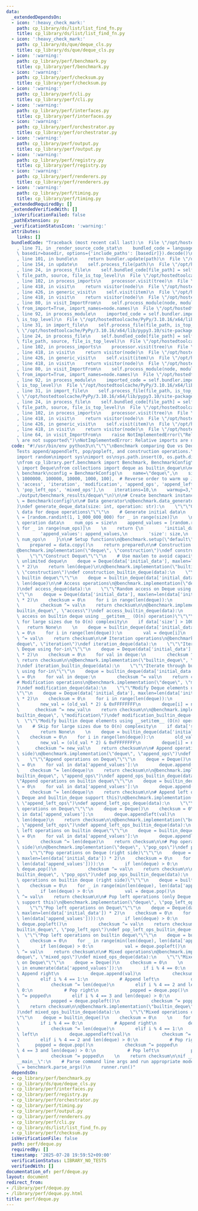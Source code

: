 ```yaml
---
data:
  _extendedDependsOn:
  - icon: ':heavy_check_mark:'
    path: cp_library/ds/list/list_find_fn.py
    title: cp_library/ds/list/list_find_fn.py
  - icon: ':heavy_check_mark:'
    path: cp_library/ds/que/deque_cls.py
    title: cp_library/ds/que/deque_cls.py
  - icon: ':warning:'
    path: cp_library/perf/benchmark.py
    title: cp_library/perf/benchmark.py
  - icon: ':warning:'
    path: cp_library/perf/checksum.py
    title: cp_library/perf/checksum.py
  - icon: ':warning:'
    path: cp_library/perf/cli.py
    title: cp_library/perf/cli.py
  - icon: ':warning:'
    path: cp_library/perf/interfaces.py
    title: cp_library/perf/interfaces.py
  - icon: ':warning:'
    path: cp_library/perf/orchestrator.py
    title: cp_library/perf/orchestrator.py
  - icon: ':warning:'
    path: cp_library/perf/output.py
    title: cp_library/perf/output.py
  - icon: ':warning:'
    path: cp_library/perf/registry.py
    title: cp_library/perf/registry.py
  - icon: ':warning:'
    path: cp_library/perf/renderers.py
    title: cp_library/perf/renderers.py
  - icon: ':warning:'
    path: cp_library/perf/timing.py
    title: cp_library/perf/timing.py
  _extendedRequiredBy: []
  _extendedVerifiedWith: []
  _isVerificationFailed: false
  _pathExtension: py
  _verificationStatusIcon: ':warning:'
  attributes:
    links: []
  bundledCode: "Traceback (most recent call last):\n  File \"/opt/hostedtoolcache/PyPy/3.10.16/x64/lib/pypy3.10/site-packages/onlinejudge_verify/documentation/build.py\"\
    , line 71, in _render_source_code_stat\n    bundled_code = language.bundle(stat.path,\
    \ basedir=basedir, options={'include_paths': [basedir]}).decode()\n  File \"/opt/hostedtoolcache/PyPy/3.10.16/x64/lib/pypy3.10/site-packages/onlinejudge_verify/languages/python.py\"\
    , line 101, in bundle\n    return bundler.update(path)\n  File \"/opt/hostedtoolcache/PyPy/3.10.16/x64/lib/pypy3.10/site-packages/onlinejudge_verify/languages/python_bundle.py\"\
    , line 154, in update\n    self.process_file(path)\n  File \"/opt/hostedtoolcache/PyPy/3.10.16/x64/lib/pypy3.10/site-packages/onlinejudge_verify/languages/python_bundle.py\"\
    , line 24, in process_file\n    self.bundled_code[file_path] = self.process_imports(tree,\
    \ file_path, source, file_is_top_level)\n  File \"/opt/hostedtoolcache/PyPy/3.10.16/x64/lib/pypy3.10/site-packages/onlinejudge_verify/languages/python_bundle.py\"\
    , line 102, in process_imports\n    processor.visit(tree)\n  File \"/opt/hostedtoolcache/PyPy/3.10.16/x64/lib/pypy3.10/ast.py\"\
    , line 418, in visit\n    return visitor(node)\n  File \"/opt/hostedtoolcache/PyPy/3.10.16/x64/lib/pypy3.10/ast.py\"\
    , line 426, in generic_visit\n    self.visit(item)\n  File \"/opt/hostedtoolcache/PyPy/3.10.16/x64/lib/pypy3.10/ast.py\"\
    , line 418, in visit\n    return visitor(node)\n  File \"/opt/hostedtoolcache/PyPy/3.10.16/x64/lib/pypy3.10/site-packages/onlinejudge_verify/languages/python_bundle.py\"\
    , line 80, in visit_ImportFrom\n    self.process_module(node, module_path, file_is_top_level,\
    \ from_import=True, import_names=node.names)\n  File \"/opt/hostedtoolcache/PyPy/3.10.16/x64/lib/pypy3.10/site-packages/onlinejudge_verify/languages/python_bundle.py\"\
    , line 92, in process_module\n    imported_code = self.bundler.import_file(module_path,\
    \ is_top_level)\n  File \"/opt/hostedtoolcache/PyPy/3.10.16/x64/lib/pypy3.10/site-packages/onlinejudge_verify/languages/python_bundle.py\"\
    , line 31, in import_file\n    self.process_file(file_path, is_top_level)\n  File\
    \ \"/opt/hostedtoolcache/PyPy/3.10.16/x64/lib/pypy3.10/site-packages/onlinejudge_verify/languages/python_bundle.py\"\
    , line 24, in process_file\n    self.bundled_code[file_path] = self.process_imports(tree,\
    \ file_path, source, file_is_top_level)\n  File \"/opt/hostedtoolcache/PyPy/3.10.16/x64/lib/pypy3.10/site-packages/onlinejudge_verify/languages/python_bundle.py\"\
    , line 102, in process_imports\n    processor.visit(tree)\n  File \"/opt/hostedtoolcache/PyPy/3.10.16/x64/lib/pypy3.10/ast.py\"\
    , line 418, in visit\n    return visitor(node)\n  File \"/opt/hostedtoolcache/PyPy/3.10.16/x64/lib/pypy3.10/ast.py\"\
    , line 426, in generic_visit\n    self.visit(item)\n  File \"/opt/hostedtoolcache/PyPy/3.10.16/x64/lib/pypy3.10/ast.py\"\
    , line 418, in visit\n    return visitor(node)\n  File \"/opt/hostedtoolcache/PyPy/3.10.16/x64/lib/pypy3.10/site-packages/onlinejudge_verify/languages/python_bundle.py\"\
    , line 80, in visit_ImportFrom\n    self.process_module(node, module_path, file_is_top_level,\
    \ from_import=True, import_names=node.names)\n  File \"/opt/hostedtoolcache/PyPy/3.10.16/x64/lib/pypy3.10/site-packages/onlinejudge_verify/languages/python_bundle.py\"\
    , line 92, in process_module\n    imported_code = self.bundler.import_file(module_path,\
    \ is_top_level)\n  File \"/opt/hostedtoolcache/PyPy/3.10.16/x64/lib/pypy3.10/site-packages/onlinejudge_verify/languages/python_bundle.py\"\
    , line 31, in import_file\n    self.process_file(file_path, is_top_level)\n  File\
    \ \"/opt/hostedtoolcache/PyPy/3.10.16/x64/lib/pypy3.10/site-packages/onlinejudge_verify/languages/python_bundle.py\"\
    , line 24, in process_file\n    self.bundled_code[file_path] = self.process_imports(tree,\
    \ file_path, source, file_is_top_level)\n  File \"/opt/hostedtoolcache/PyPy/3.10.16/x64/lib/pypy3.10/site-packages/onlinejudge_verify/languages/python_bundle.py\"\
    , line 102, in process_imports\n    processor.visit(tree)\n  File \"/opt/hostedtoolcache/PyPy/3.10.16/x64/lib/pypy3.10/ast.py\"\
    , line 418, in visit\n    return visitor(node)\n  File \"/opt/hostedtoolcache/PyPy/3.10.16/x64/lib/pypy3.10/ast.py\"\
    , line 426, in generic_visit\n    self.visit(item)\n  File \"/opt/hostedtoolcache/PyPy/3.10.16/x64/lib/pypy3.10/ast.py\"\
    , line 418, in visit\n    return visitor(node)\n  File \"/opt/hostedtoolcache/PyPy/3.10.16/x64/lib/pypy3.10/site-packages/onlinejudge_verify/languages/python_bundle.py\"\
    , line 64, in visit_ImportFrom\n    raise NotImplementedError(\"Relative imports\
    \ are not supported\")\nNotImplementedError: Relative imports are not supported\n"
  code: "#!/usr/bin/env python3\n\"\"\"\nBenchmark comparing Que vs Deque vs collections.deque.\n\
    Tests append/appendleft, pop/popleft, and construction operations.\n\"\"\"\n\n\
    import random\nimport sys\nimport os\nsys.path.insert(0, os.path.dirname(os.path.dirname(os.path.abspath(__file__))))\n\
    \nfrom cp_library.perf.benchmark import Benchmark, BenchmarkConfig\nfrom cp_library.ds.que.deque_cls\
    \ import Deque\nfrom collections import deque as builtin_deque\n\n# Configure\
    \ benchmark\nconfig = BenchmarkConfig(\n    name=\"deque\",\n    sizes=[10000000,\
    \ 1000000, 100000, 10000, 1000, 100],  # Reverse order to warm up JIT\n    operations=['construction',\
    \ 'access', 'iteration', 'modification', 'append_ops', 'append_left_ops', 'pop_ops',\
    \ 'pop_left_ops', 'mixed_ops'],\n    iterations=10,\n    warmup=3,\n    output_dir=\"\
    ./output/benchmark_results/deque\"\n)\n\n# Create benchmark instance\nbenchmark\
    \ = Benchmark(config)\n\n# Data generator\n@benchmark.data_generator(\"default\"\
    )\ndef generate_deque_data(size: int, operation: str):\n    \"\"\"Generate test\
    \ data for deque operations\"\"\"\n    # Generate initial data\n    initial_data\
    \ = [random.randint(1, 1_000_000_000) for _ in range(size)]\n    \n    # Generate\
    \ operation data\n    num_ops = size\n    append_values = [random.randint(1, 1_000_000_000)\
    \ for _ in range(num_ops)]\n    \n    return {\n        'initial_data': initial_data,\n\
    \        'append_values': append_values,\n        'size': size,\n        'num_ops':\
    \ num_ops\n    }\n\n# Setup functions\n@benchmark.setup(\"default\")\ndef setup(data):\n\
    \    prepared = data.copy()\n    return prepared\n\n# Construction operation\n\
    @benchmark.implementation(\"deque\", \"construction\")\ndef construction_deque(data):\n\
    \    \"\"\"Construct Deque\"\"\"\n    # Use maxlen to avoid capacity issues with\
    \ unlimited deque\n    deque = Deque(data['initial_data'], maxlen=len(data['initial_data'])\
    \ * 2)\n    return len(deque)\n\n@benchmark.implementation(\"builtin_deque\",\
    \ \"construction\")\ndef construction_builtin_deque(data):\n    \"\"\"Construct\
    \ builtin deque\"\"\"\n    deque = builtin_deque(data['initial_data'])\n    return\
    \ len(deque)\n\n# Access operations\n@benchmark.implementation(\"deque\", \"access\"\
    )\ndef access_deque(data):\n    \"\"\"Random access on Deque using __getitem__\"\
    \"\"\n    deque = Deque(data['initial_data'], maxlen=len(data['initial_data'])\
    \ * 2)\n    checksum = 0\n    for i in range(len(deque)):\n        val = deque[i]\n\
    \        checksum ^= val\n    return checksum\n\n@benchmark.implementation(\"\
    builtin_deque\", \"access\")\ndef access_builtin_deque(data):\n    \"\"\"Random\
    \ access on builtin deque using __getitem__ (O(n) operation)\"\"\"\n    # Skip\
    \ for large sizes due to O(n) complexity\n    if data['size'] > 10000:\n     \
    \   return None\n    \n    deque = builtin_deque(data['initial_data'])\n    checksum\
    \ = 0\n    for i in range(len(deque)):\n        val = deque[i]\n        checksum\
    \ ^= val\n    return checksum\n\n# Iteration operations\n@benchmark.implementation(\"\
    deque\", \"iteration\")\ndef iteration_deque(data):\n    \"\"\"Iterate through\
    \ Deque using for-in\"\"\"\n    deque = Deque(data['initial_data'], maxlen=len(data['initial_data'])\
    \ * 2)\n    checksum = 0\n    for val in deque:\n        checksum ^= val\n   \
    \ return checksum\n\n@benchmark.implementation(\"builtin_deque\", \"iteration\"\
    )\ndef iteration_builtin_deque(data):\n    \"\"\"Iterate through builtin deque\
    \ using for-in\"\"\"\n    deque = builtin_deque(data['initial_data'])\n    checksum\
    \ = 0\n    for val in deque:\n        checksum ^= val\n    return checksum\n\n\
    # Modification operations\n@benchmark.implementation(\"deque\", \"modification\"\
    )\ndef modification_deque(data):\n    \"\"\"Modify Deque elements using __setitem__\"\
    \"\"\n    deque = Deque(data['initial_data'], maxlen=len(data['initial_data'])\
    \ * 2)\n    checksum = 0\n    for i in range(len(deque)):\n        old_val = deque[i]\n\
    \        new_val = (old_val * 2) & 0xFFFFFFFF\n        deque[i] = new_val\n  \
    \      checksum ^= new_val\n    return checksum\n\n@benchmark.implementation(\"\
    builtin_deque\", \"modification\")\ndef modification_builtin_deque(data):\n  \
    \  \"\"\"Modify builtin deque elements using __setitem__ (O(n) operation)\"\"\"\
    \n    # Skip for large sizes due to O(n) complexity\n    if data['size'] > 10000:\n\
    \        return None\n    \n    deque = builtin_deque(data['initial_data'])\n\
    \    checksum = 0\n    for i in range(len(deque)):\n        old_val = deque[i]\n\
    \        new_val = (old_val * 2) & 0xFFFFFFFF\n        deque[i] = new_val\n  \
    \      checksum ^= new_val\n    return checksum\n\n# Append operations (right\
    \ side)\n@benchmark.implementation(\"deque\", \"append_ops\")\ndef append_ops_deque(data):\n\
    \    \"\"\"Append operations on Deque\"\"\"\n    deque = Deque()\n    checksum\
    \ = 0\n    for val in data['append_values']:\n        deque.append(val)\n    \
    \    checksum ^= len(deque)\n    return checksum\n\n@benchmark.implementation(\"\
    builtin_deque\", \"append_ops\")\ndef append_ops_builtin_deque(data):\n    \"\"\
    \"Append operations on builtin deque\"\"\"\n    deque = builtin_deque()\n    checksum\
    \ = 0\n    for val in data['append_values']:\n        deque.append(val)\n    \
    \    checksum ^= len(deque)\n    return checksum\n\n# Append left operations (only\
    \ Deque and builtin_deque support this)\n@benchmark.implementation(\"deque\",\
    \ \"append_left_ops\")\ndef append_left_ops_deque(data):\n    \"\"\"Append left\
    \ operations on Deque\"\"\"\n    deque = Deque()\n    checksum = 0\n    for val\
    \ in data['append_values']:\n        deque.appendleft(val)\n        checksum ^=\
    \ len(deque)\n    return checksum\n\n@benchmark.implementation(\"builtin_deque\"\
    , \"append_left_ops\")\ndef append_left_ops_builtin_deque(data):\n    \"\"\"Append\
    \ left operations on builtin deque\"\"\"\n    deque = builtin_deque()\n    checksum\
    \ = 0\n    for val in data['append_values']:\n        deque.appendleft(val)\n\
    \        checksum ^= len(deque)\n    return checksum\n\n# Pop operations (right\
    \ side)\n\n@benchmark.implementation(\"deque\", \"pop_ops\")\ndef pop_ops_deque(data):\n\
    \    \"\"\"Pop operations on Deque (right side)\"\"\"\n    deque = Deque(data['initial_data'],\
    \ maxlen=len(data['initial_data']) * 2)\n    checksum = 0\n    for _ in range(min(len(deque),\
    \ len(data['append_values']))):\n        if len(deque) > 0:\n            val =\
    \ deque.pop()\n            checksum ^= val\n    return checksum\n\n@benchmark.implementation(\"\
    builtin_deque\", \"pop_ops\")\ndef pop_ops_builtin_deque(data):\n    \"\"\"Pop\
    \ operations on builtin deque (right side)\"\"\"\n    deque = builtin_deque(data['initial_data'])\n\
    \    checksum = 0\n    for _ in range(min(len(deque), len(data['append_values']))):\n\
    \        if len(deque) > 0:\n            val = deque.pop()\n            checksum\
    \ ^= val\n    return checksum\n\n# Pop left operations (only Deque and builtin_deque\
    \ support this)\n@benchmark.implementation(\"deque\", \"pop_left_ops\")\ndef pop_left_ops_deque(data):\n\
    \    \"\"\"Pop left operations on Deque\"\"\"\n    deque = Deque(data['initial_data'],\
    \ maxlen=len(data['initial_data']) * 2)\n    checksum = 0\n    for _ in range(min(len(deque),\
    \ len(data['append_values']))):\n        if len(deque) > 0:\n            val =\
    \ deque.popleft()\n            checksum ^= val\n    return checksum\n\n@benchmark.implementation(\"\
    builtin_deque\", \"pop_left_ops\")\ndef pop_left_ops_builtin_deque(data):\n  \
    \  \"\"\"Pop left operations on builtin deque\"\"\"\n    deque = builtin_deque(data['initial_data'])\n\
    \    checksum = 0\n    for _ in range(min(len(deque), len(data['append_values']))):\n\
    \        if len(deque) > 0:\n            val = deque.popleft()\n            checksum\
    \ ^= val\n    return checksum\n\n# Mixed operations\n@benchmark.implementation(\"\
    deque\", \"mixed_ops\")\ndef mixed_ops_deque(data):\n    \"\"\"Mixed operations\
    \ on Deque\"\"\"\n    deque = Deque()\n    checksum = 0\n    \n    for i, val\
    \ in enumerate(data['append_values']):\n        if i % 4 == 0:\n            #\
    \ Append right\n            deque.append(val)\n            checksum ^= len(deque)\n\
    \        elif i % 4 == 1:\n            # Append left\n            deque.appendleft(val)\n\
    \            checksum ^= len(deque)\n        elif i % 4 == 2 and len(deque) >\
    \ 0:\n            # Pop right\n            popped = deque.pop()\n            checksum\
    \ ^= popped\n        elif i % 4 == 3 and len(deque) > 0:\n            # Pop left\n\
    \            popped = deque.popleft()\n            checksum ^= popped\n    \n\
    \    return checksum\n\n@benchmark.implementation(\"builtin_deque\", \"mixed_ops\"\
    )\ndef mixed_ops_builtin_deque(data):\n    \"\"\"Mixed operations on builtin deque\"\
    \"\"\n    deque = builtin_deque()\n    checksum = 0\n    \n    for i, val in enumerate(data['append_values']):\n\
    \        if i % 4 == 0:\n            # Append right\n            deque.append(val)\n\
    \            checksum ^= len(deque)\n        elif i % 4 == 1:\n            # Append\
    \ left\n            deque.appendleft(val)\n            checksum ^= len(deque)\n\
    \        elif i % 4 == 2 and len(deque) > 0:\n            # Pop right\n      \
    \      popped = deque.pop()\n            checksum ^= popped\n        elif i %\
    \ 4 == 3 and len(deque) > 0:\n            # Pop left\n            popped = deque.popleft()\n\
    \            checksum ^= popped\n    \n    return checksum\n\nif __name__ == \"\
    __main__\":\n    # Parse command line args and run appropriate mode\n    runner\
    \ = benchmark.parse_args()\n    runner.run()"
  dependsOn:
  - cp_library/perf/benchmark.py
  - cp_library/ds/que/deque_cls.py
  - cp_library/perf/interfaces.py
  - cp_library/perf/registry.py
  - cp_library/perf/orchestrator.py
  - cp_library/perf/timing.py
  - cp_library/perf/output.py
  - cp_library/perf/renderers.py
  - cp_library/perf/cli.py
  - cp_library/ds/list/list_find_fn.py
  - cp_library/perf/checksum.py
  isVerificationFile: false
  path: perf/deque.py
  requiredBy: []
  timestamp: '2025-07-28 19:59:52+09:00'
  verificationStatus: LIBRARY_NO_TESTS
  verifiedWith: []
documentation_of: perf/deque.py
layout: document
redirect_from:
- /library/perf/deque.py
- /library/perf/deque.py.html
title: perf/deque.py
---
```

